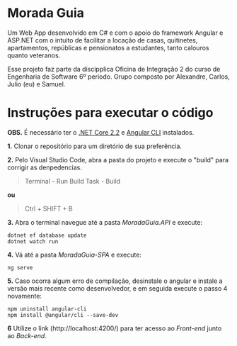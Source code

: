 # Morada Guia

Um Web App desenvolvido em C# e com o apoio do framework Angular e ASP.NET com o intuito de facilitar a locação de casas, quitinetes, apartamentos, repúblicas e pensionatos a estudantes, tanto calouros quanto veteranos.

Esse projeto faz parte da discipplica Oficina de Integração 2 do curso de Engenharia de Software 6º período. Grupo composto por Alexandre, Carlos, Julio (eu) e Samuel.

# Instruções para executar o código

**OBS.** É necessário ter o [.NET Core 2.2](https://dotnet.microsoft.com/download/dotnet-core/2.2) e [Angular CLI](https://cli.angular.io/) instalados.

**1.** Clonar o repositório para um diretório de sua preferência.

**2.** Pelo Visual Studio Code, abra a pasta do projeto e execute o "build" para corrigir as denpedencias.

> Terminal - Run Build Task - Build

  **ou** 

> Ctrl + SHIFT + B


**3.** Abra o terminal navegue até a pasta *MoradaGuia.API* e execute:
```
dotnet ef database update
dotnet watch run
```

**4.** Vá até a pasta *MoradaGuia-SPA* e execute:
```
ng serve
```

**5.** Caso ocorra algum erro de compilação, desinstale o angular e instale a versão mais recente como desenvolvedor, e em seguida execute o passo 4 novamente:
```
npm uninstall angular-cli
npm install @angular/cli --save-dev
```

**6** Utilize o link (http://localhost:4200/) para ter acesso ao *Front-end* junto ao *Back-end*.
